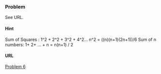 ### Problem

See URL.

#### Hint

Sum of Squares : 1^2 + 2^2 + 3^2 + 4^2... n^2 = ((n)(n+1)(2n+1))/6
Sum of n numbers: 1+ 2+ ... + n = n(n+1) / 2


#### URL
[Problem 6](https://projecteuler.net/problem=6)